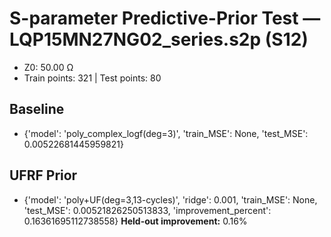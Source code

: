 # S-parameter Predictive-Prior Test — LQP15MN27NG02_series.s2p (S12)
- Z0: 50.00 Ω
- Train points: 321  |  Test points: 80

## Baseline
- {'model': 'poly_complex_logf(deg=3)', 'train_MSE': None, 'test_MSE': 0.00522681445959821}

## UFRF Prior
- {'model': 'poly+UF(deg=3,13-cycles)', 'ridge': 0.001, 'train_MSE': None, 'test_MSE': 0.00521826250513833, 'improvement_percent': 0.16361695112738558}
**Held-out improvement:** 0.16%